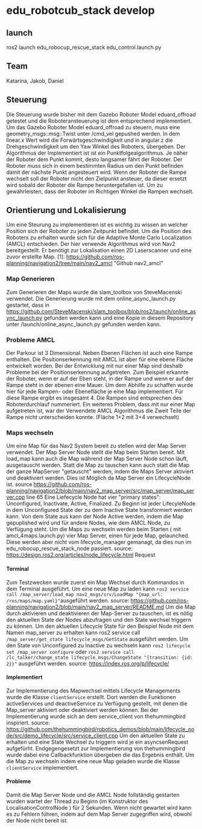 # edu_robotcub_stack develop

## launch
ros2 launch edu_robocup_rescue_stack edu_control.launch.py 

## Team

Katarina, Jakob, Daniel

## Steuerung

Die Steuerung wurde bisher mit dem Gazebo Roboter Model eduard_offroad getestet und die Roboteransteuerung ist dem entsprechend implementiert. Um das Gazebo Roboter Model eduard_offroad zu steuern, muss eine geometry_msgs::msg::Twist unter /cmd_vel gepushed werden. In dem linear.x Wert wird die Forwärtsgeschwindigkeit und in angular.z die Drehgeschwindigkeit um den Yaw Winkel des Roboters, übergeben. Der Algorithmus der Implementiert ist ist ein Punktfolgealgorithmus. Je näher der Roboter dem Punkt kommt, desto langsamer fährt der Roboter. Der Roboter muss sich in einem bestimmten Radius um den Punkt befinden damit der nächste Punkt angesteuert wird. Wenn der Roboter die Rampe wechselt soll der Roboter nicht den Zielpunkt ansteuer, da dieser ersetzt wird sobald der Roboter die Rampe heruntergefallen ist. Um zu gewährleisten, dass der Roboter im Richtigen Winkel die Rampen wechselt.

## Orientierung und Lokalisierung

Um eine Steurung zu implementieren ist es wichtig zu wissen an welcher Position sich der Roboter zu jeden Zeitpunkt befindet. Um die Position des Roboters zu erhalten wurde sich für die Adaptive Monte Carlo Localization (AMCL) entschieden. Der hier verwende Algorithmus wird von Nav2 bereitgestellt. Er benötigt zur Lokalisation einen 2D Laserscanner und eine zuvor erstellte Map. [1]: https://github.com/ros-planning/navigation2/tree/main/nav2_amcl "Github nav2_amcl"

### Map Generieren 

Zum Generieren der Maps wurde die slam_toolbox von SteveMacenski verwendet. Die Generierung wurde mit dem online_async_launch.py gestartet, dass in https://github.com/SteveMacenski/slam_toolbox/blob/ros2/launch/online_async_launch.py gefunden werden kann und eine Kopie in diesem Repository unter /launch/online_async_launch.py gefunden werden kann.

### Probleme AMCL

Der Parkour ist 3 Dimensional. Neben Ebenen Flächen ist auch eine Rampe enthalten. Die Positionserkennung mit AMCL ist aber für eine ebene Fläche entwickelt worden. Bei der Entwicklung mit nur einer Map sind deshalb Probleme bei der Positionserkennung aufgetreten. Zum Beispiel erkannte der Roboter, wenn er auf der Eben steht, in der Rampe und wenn er auf der Rampe steht in der ebenen eine Mauer. Um dem Abhilfe zu schaffen wurde hier für jede Rampen- oder Ebenefläche je eine Map implementiert. Für diese Rampe ergibt es insgesamt 4. Die Rampen sind entsprechen des Roboterdurchlauf nummeriert.
Ein weiteres Problem, dass mit nur einer Map aufgetreten ist, war der Verwendete AMCL Algorithmus die Zweit Teile der Rampe nicht unterscheiden konnte. (Fläche 1+2 mit 3+4 verwechselt)

### Maps wechseln

Um eine Map für das Nav2 System bereit zu stellen wird der Map Server verwendet. Der Map Server Node stellt die Map beim Starten bereit. Mit load_map kann auch die Map während der Map Server Node schon läuft, ausgetauscht werden. Statt die Map zu tauschen kann auch statt die Map der ganze MapServer "getauscht" werden, indem die Maps Server aktiviert und deaktiviert werden. Dies ist Möglich da Map Server ein LifecycleNode ist. source https://github.com/ros-planning/navigation2/blob/main/nav2_map_server/src/map_server/map_server.cpp line 65  Eine Liefecycle Node hat vier "primary states": Unconfigured, Inactivate, Active, Finalized. Zu Beginn ist jeder LifecyleNode in dem Unconfigured State der zu dem Inactive State transformiert werden kann. Von dem State aus kann der Node Active werden, indem die Map gepuplished wird und für andere Nodes, wie dem AMCL Node, zu Verfügung steht.
Um die Maps zu wechseln werden beim Starten ( mit amcl_4maps.launch.py) vier Map Server, einen für jede Map, gelaunched. Diese werden aber nicht vom  lifecycle_manager gemanagt, da dies nun im edu_robocup_rescue_stack_node passiert. source: https://design.ros2.org/articles/node_lifecycle.html 
Request

#### Terminal
Zum Testzwecken wurde zuerst ein Map Wechsel durch Kommandos in dem Terminal ausgeführt. Um eine neue Map zu laden kann `ros2 service call /map_server/load_map nav2_msgs/srv/LoadMap "{map_url: /ros/maps/map.yaml}"`ausgeführt werden. source: https://github.com/ros-planning/navigation2/blob/main/nav2_map_server/README.md Um die Map durch aktivieren und deaktivieren der Map-Server zu tauschen, ist es nötig den aktuellen State der Nodes abzufragen und den State wechsel triggern zu können. Um den aktuellen Lifecycle State für den Beispiel Node mit dem Namen map_server zu erhalten kann ros2 service call `/map_server/get_state lifecycle_msgs/GetState` ausgeführt werden. Um den State von Unconfigured zu Inactive zu wechseln kann `ros2 lifecycle set /map_server configure` oder `ros2 service call /lc_talker/change_state lifecycle_msgs/ChangeState "{transition: {id: 2}}"` ausgeführt werden. source: https://index.ros.org/p/lifecycle/


#### Implementiert
Zur Implementierung des Mapwechsel mittels Lifecycle Managements wurde die Klasse `clientService` erstellt. Dort werden die Funktionen activeServices und deactiveService zu Verfügung gestellt, mit denen die Map_server aktiviert oder deaktiviert werden können. Bei der Implementierung  wurde sich an dem service_client von thehummingbird inspiriert. source: https://github.com/thehummingbird/robotics_demos/blob/main/lifecycle_node/src/demo_lifecycle/src/service_client.cpp Um den aktuellen State zu erhalten und eine State Wechsel zu triggern wird je ein asyncsenRequest aufgefürht. Endgegengesetzt zur Implementierung von thehummingbird wurde dabei eine Callbackfunktion übergeben die das Ergebnis enthält. Um die Map zu wechseln indem eine neue Map geladen wurde die Klasse `clientService` implementiert.

#### Probleme
Damit die Map Server Node und die AMCL Node follständig gestarten wurden wartet der Thread zu Beginn (im Konstruktor des LocalisationControlNode ) für 2 Sekunden. Wenn nicht gewartet wird kann es zu Fehlern führen, indem auf dem Map Server zugegriffen wird, obwohl der Node nicht bereit ist.